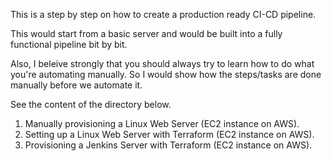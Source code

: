 This is a step by step on how to create a production ready CI-CD pipeline.

This would start from a basic server and would be built into a fully functional pipeline bit by bit. 

Also, I beleive strongly that you should always try to learn how to do what you're automating manually. So I would show how the steps/tasks are done manually before we automate it.

See the content of the directory below.

1) Manually provisioning a Linux Web Server (EC2 instance on AWS).
2) Setting up a Linux Web Server with Terraform (EC2 instance on AWS).
3) Provisioning a Jenkins Server with Terraform (EC2 instance on AWS).
